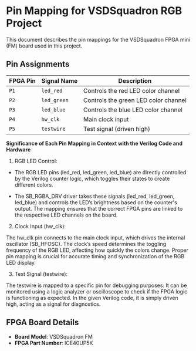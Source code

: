 # Pin Mapping for VSDSquadron RGB Project

This document describes the pin mappings for the VSDSquadron FPGA mini (FM) board used in this project.

## Pin Assignments

| FPGA Pin    | Signal Name   | Description                           |
|-------------|---------------|---------------------------------------|
| `P1`        | `led_red`     | Controls the red LED color channel   |
| `P2`        | `led_green`   | Controls the green LED color channel |
| `P3`        | `led_blue`    | Controls the blue LED color channel  |
| `P4`        | `hw_clk`      | Main clock input                     |
| `P5`        | `testwire`    | Test signal (driven high)            |

**Significance of Each Pin Mapping in Context with the Verilog Code and Hardware**

1. RGB LED Control:

- The RGB LED pins (led_red, led_green, led_blue) are directly controlled by the Verilog counter logic, which toggles their states to create different colors.

- The SB_RGBA_DRV driver takes these signals (led_red, led_green, led_blue) and controls the LED’s brightness based on the counter's output. The mapping ensures that the correct FPGA pins are linked to the respective LED channels on the board.

2. Clock Input (hw_clk):

The hw_clk pin connects to the main clock input, which drives the internal oscillator (SB_HFOSC). The clock’s speed determines the toggling frequency of the RGB LED, affecting how quickly the colors change. Proper pin mapping is crucial for accurate timing and synchronization of the RGB LED display.

3. Test Signal (testwire):

The testwire is mapped to a specific pin for debugging purposes. It can be monitored using a logic analyzer or oscilloscope to check if the FPGA logic is functioning as expected. In the given Verilog code, it is simply driven high, acting as a signal for diagnostics.


## FPGA Board Details

- **Board Model**: VSDSquadron FM
- **FPGA Part Number**: ICE40UP5K
